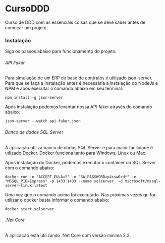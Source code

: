 # CursoDDD
Curso de DDD com as essenciais coisas que se deve saber antes de começar um projeto.

### Instalação

Siga os passos abaixo para funcionamento do projeto.

###### API Faker

Para simulação de um ERP de base de contratos é utilizado json-server. Para que se faça a instalação antes é necessária a instalação do NodeJs e NPM e após executar o comando abaixo em seu terminal:

``npm install -g json-server``

Após instalação podemos levantar nossa API faker através do comando abaixo:

``json-server --watch api-faker.json``




###### Banco de dados SQL Server

A aplicação utiliza banco de dados SQL Server e para maior facilidade é utlizado Docker. Docker funciona tanto para Windows, Linux ou Mac.

Após instalação do Docker, podemos executar o container do SQL Server com o comando abaixo:

``docker run -e "ACCEPT_EULA=Y" -e "SA_PASSWORD=p4ssw0rd*" -e "MSSQL_PID=Express" -p 1433:1433 --name sqlserver  -d microsoft/mssql-server-linux:latest``

Uma vez que o comando acima foi executado. Nas próximas vezes qu for utilizar o docker basta informar o comando abaixo:

``docker start sqlserver``

###### .Net Core

A aplicação está utilizando .Net Core com versão minima 2.2.
